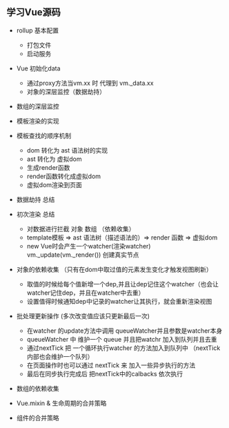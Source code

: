 ## 学习Vue源码

- rollup 基本配置
    - 打包文件
    - 启动服务
- Vue 初始化data
    - 通过proxy方法当vm.xx 时 代理到 vm._data.xx
    - 对象的深层监控（数据劫持）

- 数组的深层监控

- 模板渲染的实现
- 模板查找的顺序机制
  - dom 转化为 ast 语法树的实现
  - ast 转化为 虚拟dom
  - 生成render函数
  - render函数转化成虚拟dom
  - 虚拟dom渲染到页面

- 数据劫持 总结
- 初次渲染 总结 
    - 对数据进行拦截 对象 数组 （依赖收集）
    - template模板 => ast 语法树（描述语法的）=> render 函数 => 虚拟dom
    - new Vue时会产生一个watcher(渲染watcher) vm._update(vm._render()) 创建真实节点
- 对象的依赖收集 （只有在dom中取过值的元素发生变化才触发视图刷新）
    - 取值的时候给每个值新增一个dep,并且让dep记住这个watcher（也会让watcher记住dep，并且在watcher中去重）
    - 设置值得时候通知dep中记录的watcher让其执行，就会重新渲染视图

- 批处理更新操作 (多次改变值应该只更新最后一次)
    - 在watcher 的update方法中调用 queueWatcher并且参数是watcher本身
    - queueWatcher 中 维护一个 queue 并且把watchr 加入到队列并且去重
    - 通过nextTick 把 一个循环执行watcher 的方法加入到队列中 （nextTick内部也会维护一个队列）
    - 在页面操作时也可以通过 nextTick 来 加入一些异步执行的方法
    - 最后在同步执行完成后 把nextTick中的calbacks 依次执行

- 数组的依赖收集
- Vue.mixin & 生命周期的合并策略
- 组件的合并策略